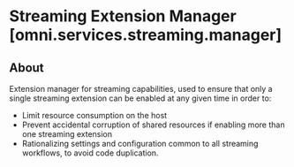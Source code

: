 # Streaming Extension Manager [omni.services.streaming.manager]

## About

Extension manager for streaming capabilities, used to ensure that only a single streaming extension can be enabled at any given time in order to:
 * Limit resource consumption on the host
 * Prevent accidental corruption of shared resources if enabling more than one streaming extension
 * Rationalizing settings and configuration common to all streaming workflows, to avoid code duplication.
